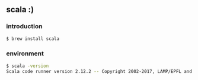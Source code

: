 ## scala :)

### introduction
```zsh
$ brew install scala
```

### environment
```zsh
$ scala -version
Scala code runner version 2.12.2 -- Copyright 2002-2017, LAMP/EPFL and Lightbend, Inc.
```
